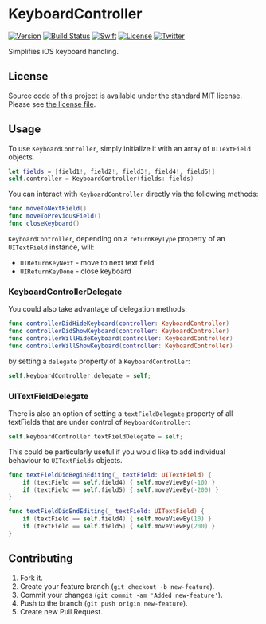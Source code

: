 # KeyboardController

[![Version](https://img.shields.io/cocoapods/v/KeyboardController.svg)](http://cocoapods.org/pods/KeyboardController)
[![Build Status](https://travis-ci.org/michalkonturek/KeyboardController.svg?branch=master)](https://travis-ci.org/michalkonturek/KeyboardController)
[![Swift](https://img.shields.io/badge/%20compatible-swift%203.0-orange.svg)](http://swift.org)
[![License](https://img.shields.io/cocoapods/l/KeyboardController.svg)](http://cocoapods.org/pods/KeyboardController)
[![Twitter](https://img.shields.io/badge/contact-@MichalKonturek-blue.svg)](http://twitter.com/michalkonturek)

Simplifies iOS keyboard handling.


## License

Source code of this project is available under the standard MIT license. Please see [the license file][LICENSE].

[PODS]:http://cocoapods.org/
[LICENSE]:https://github.com/michalkonturek/KeyboardController/blob/master/LICENSE


## Usage

To use `KeyboardController`, simply initialize it with an array of `UITextField` objects.

```swift
let fields = [field1!, field2!, field3!, field4!, field5!]
self.controller = KeyboardController(fields: fields)
```

You can interact with `KeyboardController` directly via the following methods:

```swift
func moveToNextField()
func moveToPreviousField()
func closeKeyboard()
```

`KeyboardController`, depending on a `returnKeyType` property of an `UITextField` instance, will:

* `UIReturnKeyNext` - move to next text field
* `UIReturnKeyDone` - close keyboard


### KeyboardControllerDelegate 

You could also take advantage of delegation methods:

```swift
func controllerDidHideKeyboard(controller: KeyboardController)
func controllerDidShowKeyboard(controller: KeyboardController)
func controllerWillHideKeyboard(controller: KeyboardController)
func controllerWillShowKeyboard(controller: KeyboardController)
```

by setting a `delegate` property of a `KeyboardController`:

```swift
self.keyboardController.delegate = self;
```


### UITextFieldDelegate 

There is also an option of setting a `textFieldDelegate` property of all textFields that are under control of `KeyboardController`:

```swift
self.keyboardController.textFieldDelegate = self;
```

This could be particularly useful if you would like to add individual behaviour to `UITextFields` objects.

```swift
func textFieldDidBeginEditing(_ textField: UITextField) {
    if (textField == self.field4) { self.moveViewBy(-10) }
    if (textField == self.field5) { self.moveViewBy(-200) }
}

func textFieldDidEndEditing(_ textField: UITextField) {
    if (textField == self.field4) { self.moveViewBy(10) }
    if (textField == self.field5) { self.moveViewBy(200) }
}
```

## Contributing

1. Fork it.
2. Create your feature branch (`git checkout -b new-feature`).
3. Commit your changes (`git commit -am 'Added new-feature'`).
4. Push to the branch (`git push origin new-feature`).
5. Create new Pull Request.
